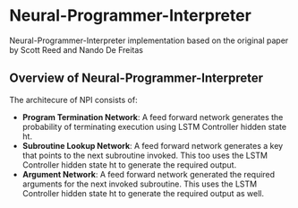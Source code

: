 # Neural-Programmer-Interpreter
Neural-Programmer-Interpreter implementation based on the original paper by Scott Reed and Nando De Freitas

## Overview of Neural-Programmer-Interpreter
The architecure of NPI consists of:

* **Program Termination Network**: A feed forward network generates the probability of terminating execution using LSTM Controller hidden state ht.
* **Subroutine Lookup Network**: A feed forward network generates a key that points to the next subroutine invoked. This too uses the LSTM Controller hidden state ht to generate the required output.
* **Argument Network**: A feed forward network generated the required arguments for the next invoked subroutine. This uses the LSTM Controller hidden state ht to generate the required output as well. 

